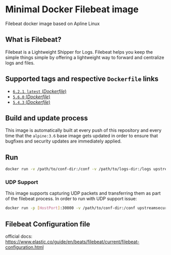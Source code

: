 # Minimal Docker Filebeat image
Filebeat docker image based on Apline Linux

## What is Filebeat?
Filebeat is a Lightweight Shipper for Logs.
Filebeat helps you keep the simple things simple by offering a lightweight way to forward and centralize logs and files.

## Supported tags and respective `Dockerfile` links

-	[`6.2.1`, `latest` (*Dockerfile*)](https://github.com/upstreamsecurity/docker-filebeat/blob/master/Dockerfile)
-	[`5.6.0` (*Dockerfile*)](https://github.com/upstreamsecurity/docker-filebeat/blob/5.6.0/Dockerfile)
-	[`5.4.3` (*Dockerfile*)](https://github.com/upstreamsecurity/docker-filebeat/blob/5.4.3/Dockerfile)

## Build and update process

This image is automatically built at every push of this repository and every time that the `alpine:3.6` base image gets updated in order to ensure that bugfixes and security updates are immediately applied.

## Run

```bash
docker run -v /path/to/conf-dir:/conf -v /path/to/logs-dir:/logs upstreamsecurity:docker-filebeat
```

### UDP Support
This image supports capturing UDP packets and transferring them as part of the filebeat process.
In order to run with UDP support issue:

```bash
docker run -p [HostPort]:30000 -v /path/to/conf-dir:/conf upstreamsecurity:docker-filebeat
```

## Filebeat Configuration file
official docs: https://www.elastic.co/guide/en/beats/filebeat/current/filebeat-configuration.html
